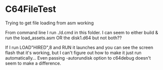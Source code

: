 # C64FileTest
Trying to get file loading from asm working

From command line I run  ./d.cmd in this folder.  I can seem to either build & run the load_assets.asm
OR the disk1.d64 but not both??

If I run LOAD"HIRED",8 and RUN it launches and you can see the screen flash that it's working, but I
can't figure out how to make it just run automatically... Even passing -autorundisk option to c64debug 
doesn't seem to make a difference.
